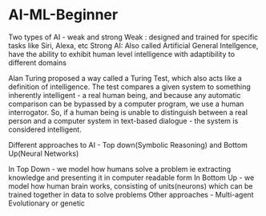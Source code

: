 # AI-ML-Beginner
Two types of AI - weak and strong
Weak : designed and trained for specific tasks like Siri, Alexa, etc
Strong AI: Also called Artificial General Intellgence, have the ability to exhibit human level intelligence with adaptibility to different domains

Alan Turing proposed a way called a Turing Test, which also acts like a definition of intelligence. The test compares a given system to something inherently intelligent - a real human being, and because any automatic comparison can be bypassed by a computer program, we use a human interrogator. So, if a human being is unable to distinguish between a real person and a computer system in text-based dialogue - the system is considered intelligent.

Different approaches to AI - Top down(Symbolic Reasoning) and Bottom Up(Neural Networks)

In Top Down - we model how humans solve a problem ie extracting knowledge and presenting it in computer readable form
In Bottom Up - we model how human brain works, consisting of units(neurons) which can be trained together in data to solve problems
Other approaches - Multi-agent Evolutionary or genetic

